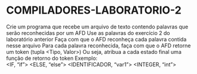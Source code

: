 # COMPILADORES-LABORATORIO-2

Crie um programa que recebe um arquivo de texto contendo palavras que serão reconhecidas por um AFD
Use as palavras do exercício 2 do laboratório anterior
Faça com que o AFD reconheça cada palavra contida nesse arquivo
Para cada palavra reconhecida, faça com que o AFD retorne um token (tupla <Tipo, Valor>)
Ou seja, atribua a cada estado final uma função de retorno do token
Exemplo:  
  <IF, “if”>
  <ELSE, “else”>
  <IDENTIFICADOR, “var1”>
  <INTEGER, “int”>
